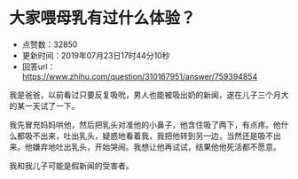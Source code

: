 # 大家喂母乳有过什么体验？
- 点赞数：32850
- 更新时间：2019年07月23日17时44分10秒
- 回答url：https://www.zhihu.com/question/310167951/answer/759394854
<body>
 <p data-pid="4bphiotu">我是爸爸，以前看过只要反复吸吮，男人也能被吸出奶的新闻，遂在儿子三个月大的某一天试了一下。</p>
 <p data-pid="dcvMulBZ">我先冒充妈妈哄他，然后把乳头对准他的小鼻子，他含住吸了两下，有点疼。他什么都吸不出来，吐出乳头，疑惑地看着我，我把他转到另一边，当然还是吸不出来。他嫌弃地吐出乳头，开始哭闹。我想让他再试试，结果他他死活都不愿意。</p>
 <p data-pid="jFX6_9Kd">我和我儿子可能是假新闻的受害者。</p>
</body>
